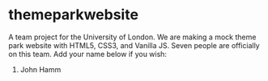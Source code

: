 # themeparkwebsite
A team project for the University of London. We are making a mock theme park website with HTML5, CSS3, and Vanilla JS. Seven people are officially on this team.
Add your name below if you wish:
  1. John Hamm
